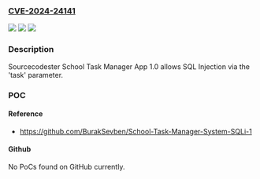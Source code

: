 ### [CVE-2024-24141](https://cve.mitre.org/cgi-bin/cvename.cgi?name=CVE-2024-24141)
![](https://img.shields.io/static/v1?label=Product&message=n%2Fa&color=blue)
![](https://img.shields.io/static/v1?label=Version&message=n%2Fa&color=blue)
![](https://img.shields.io/static/v1?label=Vulnerability&message=n%2Fa&color=brighgreen)

### Description

Sourcecodester School Task Manager App 1.0 allows SQL Injection via the 'task' parameter.

### POC

#### Reference
- https://github.com/BurakSevben/School-Task-Manager-System-SQLi-1

#### Github
No PoCs found on GitHub currently.

